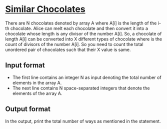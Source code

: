 # [Similar Chocolates][link]

There are N chocolates denoted by array A where A[i] is the length of the i-th chocolate. Alice can melt each chocolate and then convert it into a chocolate whose length is any divisor of the number A[i]. So, a chocolate of length A[i] can be converted into X different types of chocolate where is the count of divisors of the number A[i]. So you need to count the total unordered pair of chocolates such that their X value is same.

## Input format

- The first line contains an integer N as input denoting the total number of elements in the array A.
- The next line contains N space-separated integers that denote the elements of the array A.

## Output format

In the output, print the total number of ways as mentioned in the statement.

[link]: https://www.hackerearth.com/practice/data-structures/hash-tables/basics-of-hash-tables/practice-problems/algorithm/notebook-pages-dbad75a5/
